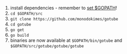 1.  install dependencies - remember to [set $GOPATH](https://github.com/golang/go/wiki/SettingGOPATH)!
2.  `cd $GOPATH/src`
3.  `git clone https://github.com/monodokimes/gotube`
4.  `cd gotube`
5.  `go get`
6.  `go build`
7.  binaries are now available at `$GOPATH/bin/gotube` and `$GOPATH/src/gotube/gotube/gotube`

